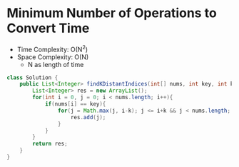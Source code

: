 # Minimum Number of Operations to Convert Time

- Time Complexity: O(N<sup>2</sup>)
- Space Complexity: O(N)
  - N as length of time

```java
class Solution {
    public List<Integer> findKDistantIndices(int[] nums, int key, int k) {
        List<Integer> res = new ArrayList();
        for(int i = 0, j = 0; i < nums.length; i++){
            if(nums[i] == key){
                for(j = Math.max(j, i-k); j <= i+k && j < nums.length; j++){
                    res.add(j);
                }
            }
        }
        return res;
    }
}
```
